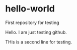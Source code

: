 # hello-world
First repository for testing

Hello. I am just testing github.

THis is a second line for testing.
